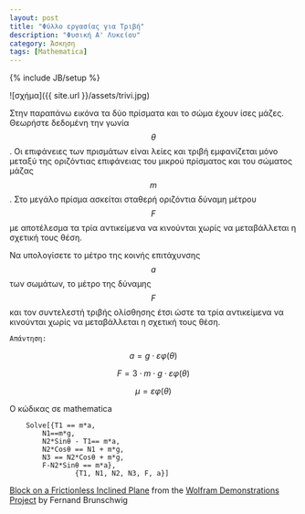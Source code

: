 ```yaml
---
layout: post
title: "Φύλλο εργασίας για Τριβή"
description: "Φυσική Α' Λυκείου"
category: Άσκηση
tags: [Mathematica]
---
```

{% include JB/setup %}

![σχήμα]({{ site.url }}/assets/trivi.jpg) 


Στην παραπάνω εικόνα τα δύο πρίσματα και το σώμα έχουν ίσες μάζες. Θεωρήστε δεδομένη την γωνία $$θ$$. Οι επιφάνειες των πρισμάτων είναι λείες και τριβή εμφανίζεται μόνο μεταξύ της οριζόντιας επιφάνειας του μικρού πρίσματος και του σώματος μάζας $$m$$. Στο μεγάλο πρίσμα ασκείται σταθερή οριζόντια δύναμη μέτρου $$F$$ με αποτέλεσμα τα τρία αντικείμενα να κινούνται χωρίς να μεταβάλλεται η σχετική τους θέση. 

Να υπολογίσετε το μέτρο της κοινής επιτάχυνσης $$a$$ των σωμάτων, το μέτρο της δύναμης $$F$$ και τον συντελεστή τριβής ολίσθησης έτσι ώστε τα τρία αντικείμενα να κινούνται χωρίς να μεταβάλλεται η σχετική τους θέση.


`Απάντηση:`


$$a = g \cdot εφ(θ)$$


$$F = 3 \cdot m \cdot g \cdot εφ(θ)$$


$$μ = εφ(θ)$$


Ο κώδικας σε mathematica

		Solve[{T1 == m*a, 
			N1==m*g, 
			N2*Sinθ - T1== m*a, 
			N2*Cosθ == N1 + m*g, 
			N3 == N2*Cosθ + m*g, 
			F-N2*Sinθ == m*a}, 
					{T1, N1, N2, N3, F, a}] 

<script type='text/javascript' src='http://demonstrations.wolfram.com/javascript/embed.js' ></script><script type='text/javascript'>var demoObj = new DEMOEMBED(); demoObj.run('BlockOnAFrictionlessInclinedPlane', '', '509', '601');</script><div id='DEMO_BlockOnAFrictionlessInclinedPlane'><a class='demonstrationHyperlink' href='http://demonstrations.wolfram.com/BlockOnAFrictionlessInclinedPlane/' target='_blank'>Block on a Frictionless Inclined Plane</a> from the <a class='demonstrationHyperlink' href='http://demonstrations.wolfram.com/' target='_blank'>Wolfram Demonstrations Project</a> by Fernand Brunschwig</div><br />